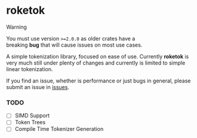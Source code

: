 # roketok
> [!WARNING]
> You must use version `>=2.0.0` as older crates have a \
> breaking **bug** that will cause issues on most use cases.

A simple tokenization library, focused on ease of use.
Currently **roketok** is very much still under plenty of changes and currently is limited to simple linear tokenization.

If you find an issue, whether is performance or just bugs in general, please submit an issue in [issues](https://github.com/rok3tt/roketok/issues).

### TODO
- [ ] SIMD Support
- [ ] Token Trees
- [ ] Compile Time Tokenizer Generation
